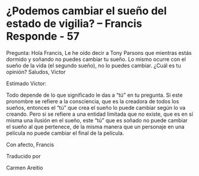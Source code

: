 # ¿Podemos cambiar el sueño del estado de vigilia? – Francis Responde - 57

Pregunta: Hola Francis, Le he oído decir a Tony Parsons que mientras estás dormido y soñando no puedes cambiar tu sueño. Lo mismo ocurre con el sueño de la vida (el segundo sueño), no lo puedes cambiar. ¿Cuál es tu opinión? Saludos, Victor

Estimado Victor:

Todo depende de lo que significado le das a “tú” en tu pregunta. Si este pronombre se refiere a la consciencia, que es la creadora de todos los sueños, entonces el “tú” que crea el sueño lo puede cambiar según lo va creando. Pero si se refiere a una entidad limitada que no existe, que es en sí misma una ilusión en el sueño, este “tú” que es soñado no puede cambiar el sueño al que pertenece, de la misma manera que un personaje en una película no puede cambiar el final de la película.

Con afecto, Francis

Traducido por 

Carmen Areitio

